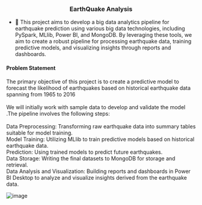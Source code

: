 <h3 align="center">EarthQuake Analysis</h3>

- 🔭 This project aims to develop a big data analytics pipeline for earthquake prediction using various big data technologies, including PySpark, MLlib, Power BI, and MongoDB. By leveraging these tools, we aim to create a robust pipeline for processing earthquake data, training predictive models, and visualizing insights through reports and dashboards.

<h4 align="left"><strong>Problem Statement</strong></h4>

The primary objective of this project is to create a predictive model to forecast the likelihood of earthquakes based on historical earthquake data spanning from 1965 to 2016
<br> </br>
We will initially work with sample data to develop and validate the model .The pipeline involves the following steps:
<br></br>
Data Preprocessing: Transforming raw earthquake data into summary tables suitable for model training.\
Model Training: Utilizing MLlib to train predictive models based on historical earthquake data.\
Prediction: Using trained models to predict future earthquakes.\
Data Storage: Writing the final datasets to MongoDB for storage and retrieval.\
Data Analysis and Visualization: Building reports and dashboards in Power BI Desktop to analyze and visualize insights derived from the earthquake data.

![image](https://github.com/javiizz/SparkProjects/assets/163339387/da3a8220-3b99-400b-baa6-53da1b60e226)


